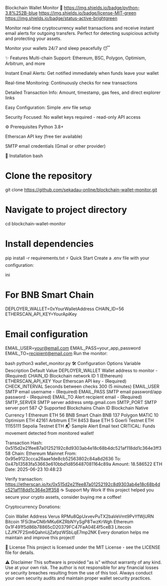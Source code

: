 Blockchain Wallet Monitor 🔔
https://img.shields.io/badge/python-3.8%252B-blue
https://img.shields.io/badge/license-MIT-green
https://img.shields.io/badge/status-active-brightgreen

Monitor real-time cryptocurrency wallet transactions and receive instant email alerts for outgoing transfers. Perfect for detecting suspicious activity and protecting your assets.

Monitor your wallets 24/7 and sleep peacefully 😴

✨ Features
Multi-chain Support: Ethereum, BSC, Polygon, Optimism, Arbitrum, and more

Instant Email Alerts: Get notified immediately when funds leave your wallet

Real-time Monitoring: Continuously checks for new transactions

Detailed Transaction Info: Amount, timestamp, gas fees, and direct explorer links

Easy Configuration: Simple .env file setup

Security Focused: No wallet keys required - read-only API access

⚙️ Prerequisites
Python 3.8+

Etherscan API key (free tier available)

SMTP email credentials (Gmail or other provider)

🚀 Installation
bash
# Clone the repository
git clone https://github.com/sekadau-online/blockchain-wallet-monitor.git

# Navigate to project directory
cd blockchain-wallet-monitor

# Install dependencies
pip install -r requirements.txt
⚡ Quick Start
Create a .env file with your configuration:

ini
# For BNB Smart Chain
DEPLOYER_WALLET=0xYourWalletAddress
CHAIN_ID=56
ETHERSCAN_API_KEY=YourApiKey

# Email configuration
EMAIL_USER=your@email.com
EMAIL_PASS=your_app_password
EMAIL_TO=recipient@email.com
Run the monitor:

bash
python3 wallet_monitor.py
🛠 Configuration Options
Variable	Description	Default Value
DEPLOYER_WALLET	Wallet address to monitor	- (Required)
CHAIN_ID	Blockchain network ID	1 (Ethereum)
ETHERSCAN_API_KEY	Your Etherscan API key	- (Required)
CHECK_INTERVAL	Seconds between checks	300 (5 minutes)
EMAIL_USER	SMTP email username	- (Required)
EMAIL_PASS	SMTP email password/app password	- (Required)
EMAIL_TO	Alert recipient email	- (Required)
SMTP_SERVER	SMTP server address	smtp.gmail.com
SMTP_PORT	SMTP server port	587
📋 Supported Blockchains
Chain ID	Blockchain	Native Currency
1	Ethereum	ETH
56	BNB Smart Chain	BNB
137	Polygon	MATIC
10	Optimism	ETH
42161	Arbitrum	ETH
8453	Base	ETH
5	Goerli Testnet	ETH
11155111	Sepolia Testnet	ETH
📬 Sample Alert Email
text
CRITICAL: Funds movement detected from monitored wallet!

Transaction Hash: 0x515d2e21fee87a01252192c8d9303ab4e18c68b4dc521af118dd1c364e3ff358
Chain: Ethereum Mainnet
From: 0x95e9123ccca26aae1de8cb52563802c84a8d2636
To: 0x47b13583fa53663e610bbd1d856487081164c89a
Amount: 18.586522 ETH
Date: 2025-06-23 10:48:23

Verify transaction: https://etherscan.io/tx/0x515d2e21fee87a01252192c8d9303ab4e18c68b4dc521af118dd1c364e3ff358
☕ Support My Work
If this project helped you secure your crypto assets, consider buying me a coffee!

Cryptocurrency Donations:

Coin	Wallet Address
Verus	RPMu8QpUxvevPuTX2baVeVmt9PvYfWjURN
Bitcoin	1F5i3twCN6rMKu6KZRbNYySgP8TwzKrWgh
Ethereum	0x1F491f5d86b78865cD20379FC47FaA04E4f5ceB3
Litecoin	LZJfK7F2Sm6QahnUjZafpzWSbLqE7mp2NK
Every donation helps me maintain and improve this project!

📜 License
This project is licensed under the MIT License - see the LICENSE file for details.

⚠️ Disclaimer
This software is provided "as is" without warranty of any kind. Use at your own risk. The author is not responsible for any financial losses or security breaches resulting from the use of this tool. Always conduct your own security audits and maintain proper wallet security practices.
